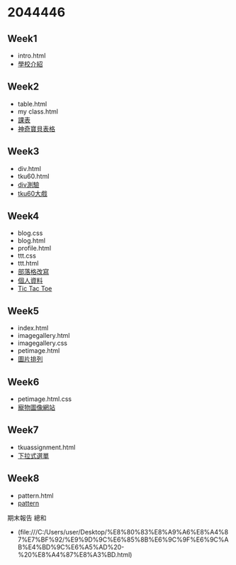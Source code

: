 # 2044446
## Week1
* intro.html
* [學校介紹](http://127.0.0.1:50262/2044446-master/w01/intro.html)

## Week2
* table.html
* my class.html
* [課表](http://127.0.0.1:1412/my%20class.html)
* [神奇寶貝表格](http://127.0.0.1:50262/2044446-master/w02/table.html)

## Week3
* div.html
* tku60.html
* [div測驗](http://127.0.0.1:50262/2044446-master/w03/div.html)
* [tku60大戲](http://127.0.0.1:50262/2044446-master/w03/tku60.html)

## Week4
* blog.css
* blog.html
*  profile.html
* ttt.css
* ttt.html
* [部落格改寫](http://127.0.0.1:50262/2044446-master/w04/blog.html)
* [個人資料](http://127.0.0.1:50262/2044446-master/w04/profile.html)
* [Tic Tac Toe](http://127.0.0.1:50262/2044446-master/w04/ttt.html)
## Week5
* index.html
* imagegallery.html
* imagegallery.css
* petimage.html
* [圖片排列](http://127.0.0.1:50262/2044446-master/w05/imagegallery.html)
## Week6
* petimage.html.css
* [寵物圖像網站](http://127.0.0.1:50262/2044446-master/w05/index.html)
## Week7
* tkuassignment.html
* [下拉式選單](http://127.0.0.1:50262/2044446-master/w07/tkuassignment/text.html)
## Week8 
* pattern.html
* [pattern](http://127.0.0.1:50262/2044446-master/w08/index.html)

期末報告 總和
* (file:///C:/Users/user/Desktop/%E8%80%83%E8%A9%A6%E8%A4%87%E7%BF%92/%E9%9D%9C%E6%85%8B%E6%9C%9F%E6%9C%AB%E4%BD%9C%E6%A5%AD%20-%20%E8%A4%87%E8%A3%BD.html)

<!--stackedit_data:
eyJoaXN0b3J5IjpbLTE4MTIwNjM5OTksMTI0MTg2Njk3LDY3MT
k3NjU1NCw1MDU4NzQ5NTRdfQ==
-->
